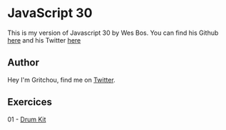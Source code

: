 # JavaScript 30

This is my version of Javascript 30 by Wes Bos. You can find his Github [here](https://github.com/wesbos) and his Twitter [here](https://twitter.com/wesbos)

## Author

Hey I'm Gritchou, find me on [Twitter](https://twitter.com/gritchou).

## Exercices

01 - [Drum Kit](https://github.com/gritchou/js30/tree/master/01-drum-kit)

